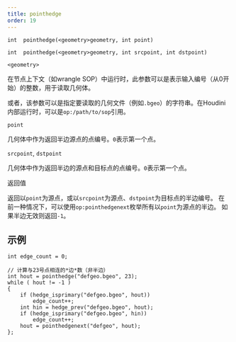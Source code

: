 ```yaml
---
title: pointhedge
order: 19
---
```

`int  pointhedge(<geometry>geometry, int point)`

`int  pointhedge(<geometry>geometry, int srcpoint, int dstpoint)`

`<geometry>`

在节点上下文（如wrangle SOP）中运行时，此参数可以是表示输入编号（从0开始）的整数，用于读取几何体。

或者，该参数可以是指定要读取的几何文件（例如`.bgeo`）的字符串。在Houdini内部运行时，可以是`op:/path/to/sop`引用。

`point`

几何体中作为返回半边源点的点编号。`0`表示第一个点。

`srcpoint`, `dstpoint`

几何体中作为返回半边的源点和目标点的点编号。`0`表示第一个点。

返回值

返回以`point`为源点，或以`srcpoint`为源点、`dstpoint`为目标点的半边编号。
在前一种情况下，可以使用`op:pointhedgenext`枚举所有以`point`为源点的半边。
如果半边无效则返回`-1`。

## 示例

```vex
int edge_count = 0;

// 计算与23号点相连的*边*数（非半边）
int hout = pointhedge("defgeo.bgeo", 23);
while ( hout != -1 )
{
    if (hedge_isprimary("defgeo.bgeo", hout))
        edge_count++;
    int hin = hedge_prev("defgeo.bgeo", hout);
    if (hedge_isprimary("defgeo.bgeo", hin))
        edge_count++;
    hout = pointhedgenext("defgeo", hout);
};

```
